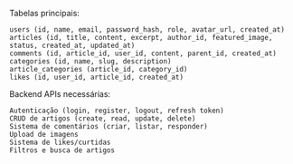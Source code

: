 Tabelas principais:

    users (id, name, email, password_hash, role, avatar_url, created_at)
    articles (id, title, content, excerpt, author_id, featured_image, status, created_at, updated_at)
    comments (id, article_id, user_id, content, parent_id, created_at)
    categories (id, name, slug, description)
    article_categories (article_id, category_id)
    likes (id, user_id, article_id, created_at)

Backend APIs necessárias:

    Autenticação (login, register, logout, refresh token)
    CRUD de artigos (create, read, update, delete)
    Sistema de comentários (criar, listar, responder)
    Upload de imagens
    Sistema de likes/curtidas
    Filtros e busca de artigos

